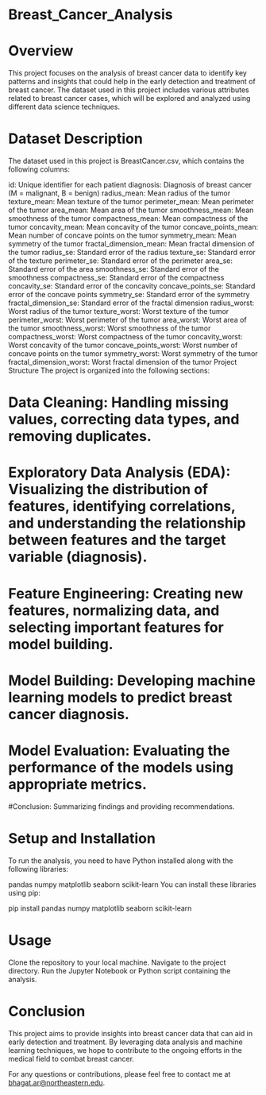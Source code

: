 # Breast_Cancer_Analysis
# Overview
This project focuses on the analysis of breast cancer data to identify key patterns and insights that could help in the early detection and treatment of breast cancer. The dataset used in this project includes various attributes related to breast cancer cases, which will be explored and analyzed using different data science techniques.

# Dataset Description
The dataset used in this project is BreastCancer.csv, which contains the following columns:

id: Unique identifier for each patient
diagnosis: Diagnosis of breast cancer (M = malignant, B = benign)
radius_mean: Mean radius of the tumor
texture_mean: Mean texture of the tumor
perimeter_mean: Mean perimeter of the tumor
area_mean: Mean area of the tumor
smoothness_mean: Mean smoothness of the tumor
compactness_mean: Mean compactness of the tumor
concavity_mean: Mean concavity of the tumor
concave_points_mean: Mean number of concave points on the tumor
symmetry_mean: Mean symmetry of the tumor
fractal_dimension_mean: Mean fractal dimension of the tumor
radius_se: Standard error of the radius
texture_se: Standard error of the texture
perimeter_se: Standard error of the perimeter
area_se: Standard error of the area
smoothness_se: Standard error of the smoothness
compactness_se: Standard error of the compactness
concavity_se: Standard error of the concavity
concave_points_se: Standard error of the concave points
symmetry_se: Standard error of the symmetry
fractal_dimension_se: Standard error of the fractal dimension
radius_worst: Worst radius of the tumor
texture_worst: Worst texture of the tumor
perimeter_worst: Worst perimeter of the tumor
area_worst: Worst area of the tumor
smoothness_worst: Worst smoothness of the tumor
compactness_worst: Worst compactness of the tumor
concavity_worst: Worst concavity of the tumor
concave_points_worst: Worst number of concave points on the tumor
symmetry_worst: Worst symmetry of the tumor
fractal_dimension_worst: Worst fractal dimension of the tumor
Project Structure
The project is organized into the following sections:

# Data Cleaning: Handling missing values, correcting data types, and removing duplicates.
# Exploratory Data Analysis (EDA): Visualizing the distribution of features, identifying correlations, and understanding the relationship between features and the target variable (diagnosis).
# Feature Engineering: Creating new features, normalizing data, and selecting important features for model building.
# Model Building: Developing machine learning models to predict breast cancer diagnosis.
# Model Evaluation: Evaluating the performance of the models using appropriate metrics.
#Conclusion: Summarizing findings and providing recommendations.

# Setup and Installation
To run the analysis, you need to have Python installed along with the following libraries:

pandas
numpy
matplotlib
seaborn
scikit-learn
You can install these libraries using pip:

pip install pandas numpy matplotlib seaborn scikit-learn

# Usage
Clone the repository to your local machine.
Navigate to the project directory.
Run the Jupyter Notebook or Python script containing the analysis.

# Conclusion
This project aims to provide insights into breast cancer data that can aid in early detection and treatment. By leveraging data analysis and machine learning techniques, we hope to contribute to the ongoing efforts in the medical field to combat breast cancer.

For any questions or contributions, please feel free to contact me at bhagat.ar@northeastern.edu.
